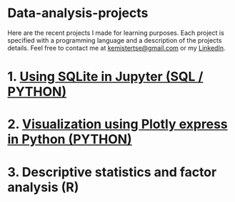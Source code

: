 # Data-analysis-projects
Here are the recent projects I made for learning purposes. Each project is specified with a programming language and a description of the projects details. Feel free to contact me at kemistertse@gmail.com or my [LinkedIn](www.linkedin.com/in/kt115).


# 1. [Using SQLite in Jupyter (SQL / PYTHON)](https://nbviewer.jupyter.org/github/KemisterTse/SQLite-in-Jupyter-Notebook/blob/master/SQL%20Chinook%20db.ipynb)

# 2. [Visualization using Plotly express in Python (PYTHON)](https://enlk.github.io/Plotly-visualizations/Airbnb%20Shanghai.html)

# 3. Descriptive statistics and factor analysis (R)

